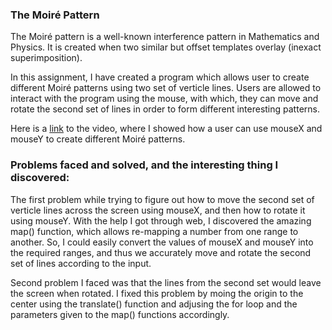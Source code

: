 ### The Moiré Pattern

The Moiré pattern is a well-known interference pattern in Mathematics and Physics. It is created when two similar but offset templates overlay (inexact superimposition). 

In this assignment, I have created a program which allows user to create different Moiré patterns using two set of verticle lines. Users are allowed to interact with the program using the mouse, with which, they can move and rotate the second set of lines in order to form different interesting patterns.

Here is a [link](https://drive.google.com/file/d/171gMOHYZsz195hOGGCe7wdBgZ0l9viOd/view?usp=sharing) to the video, where I showed how a user can use mouseX and mouseY to create different Moiré patterns.


### Problems faced and solved, and the interesting thing I discovered:

The first problem while trying to figure out how to move the second set of verticle lines across the screen using mouseX, and then how to rotate it using mouseY. With the help I got through web, I discovered the amazing map() function, which allows re-mapping a number from one range to another. So, I could easily convert the values of mouseX and mouseY into the required ranges, and thus we accurately move and rotate the second set of lines according to the input.

Second problem I faced was that the lines from the second set would leave the screen when rotated. I fixed this problem by moing the origin to the center using the translate() function and adjusing the for loop and the parameters given to the map() functions accordingly. 



